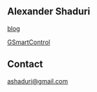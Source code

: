 ## Alexander Shaduri

[blog](https://blog.shaduri.dev)

[GSmartControl](https://gsmartcontrol.shaduri.dev)


## Contact

<ashaduri@gmail.com>

